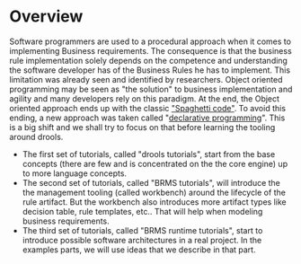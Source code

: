 # Overview




Software programmers are used to a procedural approach when it comes to implementing Business requirements. The consequence is that the business rule implementation solely depends on the competence and understanding the software developer has of the Business Rules he has to implement.
This limitation was already seen and identified by researchers. Object oriented programming may be seen as "the solution" to business implementation and agility and many developers rely on this paradigm. At the end, the Object oriented approach ends up with the classic ["Spaghetti code"](https://en.wikipedia.org/wiki/Spaghetti_code).
To avoid this ending, a new approach was taken called "[declarative programming](https://en.wikipedia.org/wiki/Declarative_programming)".
This is a big shift and we shall try to focus on that before learning the tooling around drools.
- The first set of tutorials, called "drools tutorials", start from the base concepts (there are few and is concentrated on the the core engine) up to more language concepts.
- The second set of tutorials, called  "BRMS tutorials", will introduce the the management tooling (called workbench)  around the lifecycle of the rule artifact. But the workbench also introduces more artifact types like decision table, rule templates, etc.. That will help when modeling business requirements.
- The third set of tutorials, called "BRMS runtime tutorials", start to introduce possible software architectures in a real project. In the examples parts, we will use ideas that we describe in that part. 





